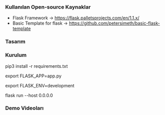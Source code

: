 ### Kullanılan  Open-source Kaynaklar
- Flask Framework -> https://flask.palletsprojects.com/en/1.1.x/
- Basic Template for flask -> https://github.com/petersimeth/basic-flask-template
### Tasarım


### Kurulum 

pip3 install -r requirements.txt

export FLASK_APP=app.py

export FLASK_ENV=development

flask run --host 0.0.0.0

### Demo Videoları


 
